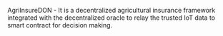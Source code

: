 AgriInsureDON - It is a decentralized agricultural insurance framework integrated with the decentralized oracle to relay the trusted IoT data to smart contract for decision making.
